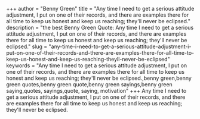 +++
author = "Benny Green"
title = "Any time I need to get a serious attitude adjustment, I put on one of their records, and there are examples there for all time to keep us honest and keep us reaching; they'll never be eclipsed."
description = "the best Benny Green Quote: Any time I need to get a serious attitude adjustment, I put on one of their records, and there are examples there for all time to keep us honest and keep us reaching; they'll never be eclipsed."
slug = "any-time-i-need-to-get-a-serious-attitude-adjustment-i-put-on-one-of-their-records-and-there-are-examples-there-for-all-time-to-keep-us-honest-and-keep-us-reaching-theyll-never-be-eclipsed"
keywords = "Any time I need to get a serious attitude adjustment, I put on one of their records, and there are examples there for all time to keep us honest and keep us reaching; they'll never be eclipsed.,benny green,benny green quotes,benny green quote,benny green sayings,benny green saying,quotes, sayings,quote, saying, motivation"
+++
Any time I need to get a serious attitude adjustment, I put on one of their records, and there are examples there for all time to keep us honest and keep us reaching; they'll never be eclipsed.

